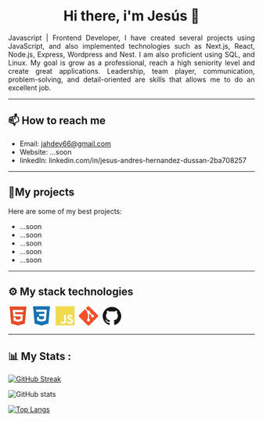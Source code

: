 <div align="center">
    <h1 align="center">Hi there, i'm Jesús 👋</h1>
</div>
<div align="justify"
    <h3>Javascript | Frontend Developer, I have created several projects using JavaScript, and also implemented technologies such as Next.js, React,   Node.js, Express, Wordpress and Nest. I am also proficient using SQL, and Linux. My goal is grow as a professional, reach a high seniority level and create great applications. Leadership, team player, communication, problem-solving, and detail-oriented are skills that allows me to do an excellent job.</h3>
</div>

---

## 📫 How to reach me 
- Email: jahdev66@gmail.com
- Website: ...soon
- linkedIn: linkedin.com/in/jesus-andres-hernandez-dussan-2ba708257
---

 ## 🚀My projects 

 Here are some of my best projects:
- ...soon
- ...soon
- ...soon
- ...soon
- ...soon

---


## ⚙ My stack technologies
<div>
        <img src="https://github.com/devicons/devicon/blob/master/icons/html5/html5-plain.svg" title="HTML5" alt="HTML" width="40" height="40"/>&nbsp;
        <img src="https://github.com/devicons/devicon/blob/master/icons/css3/css3-plain.svg" title="HTML5" alt="HTML" width="40" height="40"/>&nbsp;
        <img src="https://github.com/devicons/devicon/blob/master/icons/javascript/javascript-plain.svg" title="HTML5" alt="HTML" width="40" height="40"/>&nbsp;
        <img src="https://github.com/devicons/devicon/blob/master/icons/git/git-plain.svg" title="HTML5" alt="HTML" width="40" height="40"/>&nbsp;
        <img src="https://github.com/devicons/devicon/blob/master/icons/github/github-original.svg" title="HTML5" alt="HTML" width="40" height="40"/>&nbsp;
</div>
     
---

## 📊 My Stats :

[![GitHub Streak](http://github-readme-streak-stats.herokuapp.com?user=jahd66&theme=tokyonight)](https://git.io/streak-stats)

![GitHub stats](https://github-readme-stats.vercel.app/api?username=jahd66&show_icons=true&theme=tokyonight)

[![Top Langs](https://github-readme-stats.vercel.app/api/top-langs/?username=jahd66&theme=tokyonight)](https://github.com/anuraghazra/github-readme-stats)

